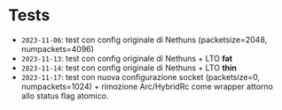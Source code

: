 # Tests

- `2023-11-06`: test con config originale di Nethuns (packetsize=2048, numpackets=4096)
- `2023-11-13`: test con config originale di Nethuns + LTO **fat**
- `2023-11-14`: test con config originale di Nethuns + LTO **thin**
- `2023-11-17`: test con nuova configurazione socket (packetsize=0, numpackets=1024) + rimozione Arc/HybridRc come wrapper attorno allo status flag atomico.
